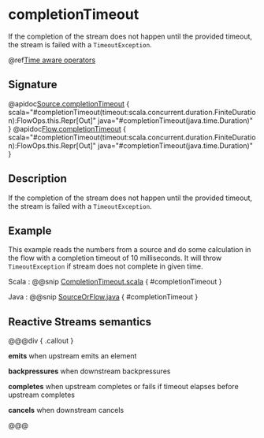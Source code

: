 # completionTimeout

If the completion of the stream does not happen until the provided timeout, the stream is failed with a `TimeoutException`.

@ref[Time aware operators](../index.md#time-aware-operators)

## Signature

@apidoc[Source.completionTimeout](Source) { scala="#completionTimeout(timeout:scala.concurrent.duration.FiniteDuration):FlowOps.this.Repr[Out]" java="#completionTimeout(java.time.Duration)" }
@apidoc[Flow.completionTimeout](Flow) { scala="#completionTimeout(timeout:scala.concurrent.duration.FiniteDuration):FlowOps.this.Repr[Out]" java="#completionTimeout(java.time.Duration)" }


## Description

If the completion of the stream does not happen until the provided timeout, the stream is failed
with a `TimeoutException`.

## Example

This example reads the numbers from a source and do some calculation in the flow with a completion timeout of 10 milliseconds. It will throw `TimeoutException` if stream does not complete in given time.

Scala
:   @@snip [CompletionTimeout.scala](/akka-docs/src/test/scala/docs/stream/operators/sourceorflow/CompletionTimeout.scala) { #completionTimeout }

Java
:   @@snip [SourceOrFlow.java](/akka-docs/src/test/java/jdocs/stream/operators/SourceOrFlow.java) { #completionTimeout }


## Reactive Streams semantics

@@@div { .callout }

**emits** when upstream emits an element

**backpressures** when downstream backpressures

**completes** when upstream completes or fails if timeout elapses before upstream completes

**cancels** when downstream cancels

@@@

